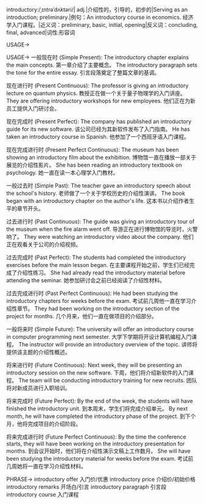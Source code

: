 introductory:/ˌɪntrəˈdʌktəri/| adj.|介绍性的，引导的，初步的|Serving as an introduction; preliminary.|例句：An introductory course in economics.  经济学入门课程。|近义词：preliminary, basic, initial, opening|反义词：concluding, final, advanced|词性:形容词

USAGE->

USAGE->
一般现在时 (Simple Present):
The introductory chapter explains the main concepts.  第一章介绍了主要概念。
The introductory paragraph sets the tone for the entire essay.  引言段落奠定了整篇文章的基调。


现在进行时 (Present Continuous):
The professor is giving an introductory lecture on quantum physics.  教授正在做一个关于量子物理学的入门讲座。
They are offering introductory workshops for new employees.  他们正在为新员工提供入门研讨会。


现在完成时 (Present Perfect):
The company has published an introductory guide for its new software.  该公司已经为其新软件发布了入门指南。
He has taken an introductory course in Spanish.  他参加了一个西班牙语入门课程。


现在完成进行时 (Present Perfect Continuous):
The museum has been showing an introductory film about the exhibition.  博物馆一直在播放一部关于展览的介绍性影片。
She has been reading an introductory textbook on psychology.  她一直在读一本心理学入门教材。


一般过去时 (Simple Past):
The teacher gave an introductory speech about the school's history.  老师做了一个关于学校历史的介绍性演讲。
The book began with an introductory chapter on the author's life.  这本书以介绍作者生平的章节开头。


过去进行时 (Past Continuous):
The guide was giving an introductory tour of the museum when the fire alarm went off.  导游正在进行博物馆的导览时，火警响了。
They were watching an introductory video about the company.  他们正在观看关于公司的介绍视频。


过去完成时 (Past Perfect):
The students had completed the introductory exercises before the main lesson began.  在主要课程开始之前，学生们已经完成了介绍性练习。
She had already read the introductory material before attending the seminar. 她参加研讨会之前已经阅读了介绍性材料。


过去完成进行时 (Past Perfect Continuous):
He had been studying the introductory chapters for weeks before the exam.  考试前几周他一直在学习介绍性章节。
They had been working on the introductory section of the project for months.  几个月来，他们一直在做项目的介绍部分。


一般将来时 (Simple Future):
The university will offer an introductory course in computer programming next semester.  大学下学期将开设计算机编程入门课程。
The instructor will provide an introductory overview of the topic.  讲师将提供该主题的介绍性概述。


将来进行时 (Future Continuous):
Next week, they will be presenting an introductory session on the new software.  下周，他们将介绍新软件的入门课程。
The team will be conducting introductory training for new recruits.  团队将对新成员进行入职培训。


将来完成时 (Future Perfect):
By the end of the week, the students will have finished the introductory unit.  到本周末，学生们将完成介绍单元。
By next month, he will have completed the introductory phase of the project.  到下个月，他将完成项目的介绍阶段。


将来完成进行时 (Future Perfect Continuous):
By the time the conference starts, they will have been working on the introductory presentation for months.  到会议开始时，他们将在介绍性演示文稿上工作数月。
She will have been studying the introductory material for weeks before the exam.  考试前几周她将一直在学习介绍性材料。



PHRASE->
introductory offer  入门价/优惠
introductory price  介绍价/初始价格
introductory remarks  开场白/引言
introductory paragraph  引言段
introductory course 入门课程
